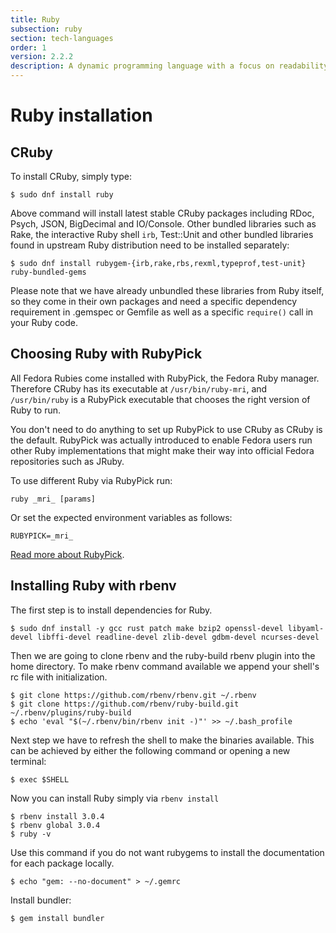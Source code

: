 ```yaml
---
title: Ruby
subsection: ruby
section: tech-languages
order: 1
version: 2.2.2
description: A dynamic programming language with a focus on readability, simplicity and productivity.
---
```


# Ruby installation

## CRuby

To install CRuby, simply type:

```
$ sudo dnf install ruby
```

Above command will install latest stable CRuby packages including RDoc, Psych, JSON, BigDecimal and IO/Console. Other bundled libraries such as Rake, the interactive Ruby shell `irb`, Test::Unit and other bundled libraries found in upstream Ruby distribution need to be installed separately:

```
$ sudo dnf install rubygem-{irb,rake,rbs,rexml,typeprof,test-unit} ruby-bundled-gems
```

Please note that we have already unbundled these libraries from Ruby itself, so they come in their own packages and need a specific dependency requirement in .gemspec or Gemfile as well as a specific `require()` call in your Ruby code.

## Choosing Ruby with RubyPick

All Fedora Rubies come installed with RubyPick, the Fedora Ruby manager. Therefore CRuby has its executable at `/usr/bin/ruby-mri`, and `/usr/bin/ruby` is a RubyPick executable that chooses the right version of Ruby to run.

You don't need to do anything to set up RubyPick to use CRuby as CRuby is the default. RubyPick was actually introduced to enable Fedora users run other Ruby implementations that might make their way into official Fedora repositories such as JRuby.

To use different Ruby via RubyPick run:

```
ruby _mri_ [params]
```

Or set the expected environment variables as follows:

```
RUBYPICK=_mri_
```

[Read more about RubyPick](https://github.com/fedora-ruby/rubypick).

## Installing Ruby with rbenv

The first step is to install dependencies for Ruby.

```console
$ sudo dnf install -y gcc rust patch make bzip2 openssl-devel libyaml-devel libffi-devel readline-devel zlib-devel gdbm-devel ncurses-devel
```

Then we are going to clone rbenv and the ruby-build rbenv plugin into the home directory.
To make rbenv command available we append your shell's rc file with initialization.

```console
$ git clone https://github.com/rbenv/rbenv.git ~/.rbenv
$ git clone https://github.com/rbenv/ruby-build.git ~/.rbenv/plugins/ruby-build
$ echo 'eval "$(~/.rbenv/bin/rbenv init -)"' >> ~/.bash_profile
```

Next step we have to refresh the shell to make the binaries available. This can be achieved
by either the following command or opening a new terminal:
```console
$ exec $SHELL
```

Now you can install Ruby simply via `rbenv install`
```console
$ rbenv install 3.0.4
$ rbenv global 3.0.4
$ ruby -v
```

Use this command if you do not want rubygems to install the documentation for each package locally.

```console
$ echo "gem: --no-document" > ~/.gemrc
```

Install bundler:

```console
$ gem install bundler
```
